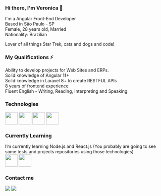 ### Hi there, I'm Veronica 👋

I'm a Angular Front-End Developer<br>
Based in São Paulo - SP<br>
Female, 28 years old, Married<br>
Nationality: Brazilian<br>

Lover of all things Star Trek, cats and dogs and code!


### My Qualifications ⚡
<div>
Ability to develop projects for Web Sites and ERPs.<br>
Solid knowledge of Angular 11+<br>
Solid knowledge in Laravel 8+ to create RESTFUL APIs<br>
8 years of frontend experience<br>
Fluent English - Writing, Reading, Interpreting and Speaking<br>
</div>

### Technologies 
<div>
          
<img src="https://cdn.jsdelivr.net/gh/devicons/devicon/icons/typescript/typescript-original.svg" width="40" height="40"  />
<img src="https://cdn.jsdelivr.net/gh/devicons/devicon/icons/ionic/ionic-original.svg"  width="40" height="40" />       
<img src="https://cdn.jsdelivr.net/gh/devicons/devicon/icons/angularjs/angularjs-original.svg" width="40" height="40"/>       <img src="https://cdn.jsdelivr.net/gh/devicons/devicon/icons/laravel/laravel-plain.svg" width="40" height="40" />
      
          
</div>

### Currently Learning

<div>
I’m currently learning Node.js and React.js (You probably are going to see some tests and projects repositories using those technologies)<br>
</div> 
<div>
<img src="https://cdn.jsdelivr.net/gh/devicons/devicon/icons/nodejs/nodejs-original.svg" width="40" height="40" />           <img src="https://cdn.jsdelivr.net/gh/devicons/devicon/icons/react/react-original.svg" width="40" height="40" />
</div>
        
### Contact me

<div>
<a href = "mailto:verociolfi@gmail.com"><img src="https://img.shields.io/badge/Gmail-D14836?style=for-the-badge&logo=gmail&logoColor=white" target="_blank"></a>
<a href="https://www.linkedin.com/in/veronica-ciolfi-b89b7b198/" target="_blank"><img src="https://img.shields.io/badge/-LinkedIn-%230077B5?style=for-the-badge&logo=linkedin&logoColor=white" target="_blank"></a>   
</div>

          
